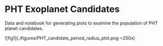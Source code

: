 # PHT Exoplanet Candidates

Data and notebook for generating plots to examine the population of PHT planet candidates.


![fig1](./figures/PHT_candidate_period_radius_plot.png =250x)
